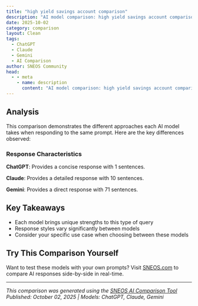 ```yaml
---
title: "high yield savings account comparison"
description: "AI model comparison: high yield savings account comparison..."
date: 2025-10-02
category: comparison
layout: Clean
tags:
  - ChatGPT
  - Claude
  - Gemini
  - AI Comparison
author: SNEOS Community
head:
  - - meta
    - name: description
      content: "AI model comparison: high yield savings account comparison..."
---
```


<ChatComparison
  title="high yield savings account comparison"
  prompt="high yield savings account comparison"
  :responses='{
    "ChatGPT": "Error calling OpenAI API.",
    "Claude": "Here\u0027s a comparison of key factors to consider when choosing a high-yield savings account:\n\n## Current Top Features to Compare\n\n**Interest Rates (as of late 2023/early 2024):**\n- Top rates: 4.00% - 5.50% APY\n- National average: ~0.45% APY\n- Rates change frequently based on Federal Reserve policy\n\n## Key Comparison Factors\n\n**Minimum Requirements:**\n- Minimum deposit: $0 - $10,000\u002B\n- Minimum balance to earn APY: Often $0-$1\n- Monthly maintenance fees: Best accounts have $0 fees\n\n**Access \u0026 Convenience:**\n- Online/mobile banking quality\n- ATM network access\n- Customer service availability\n- Transfer limits and speeds\n\n**Account Restrictions:**\n- Monthly transaction limits (typically 6 for savings)\n- Geographic restrictions\n- Membership requirements (credit unions)\n\n## Types of Institutions\n\n**Online Banks:** Typically offer highest rates\n- Lower overhead costs\n- Limited physical branches\n- Strong digital platforms\n\n**Traditional Banks:** Lower rates but more services\n- Physical branch access\n- Comprehensive banking relationships\n- Often lower APYs\n\n**Credit Unions:** Competitive rates with membership requirements\n- Member-owned\n- Often excellent customer service\n- May have geographic or employment restrictions\n\n## Tips for Comparison\n\n1. **Rate shop regularly** - rates change frequently\n2. **Read the fine print** - promotional vs. ongoing rates\n3. **Consider FDIC/NCUA insurance** (up to $250,000)\n4. **Factor in your banking habits** - online vs. branch preferences\n\nWould you like me to help you evaluate specific banks or focus on particular features that matter most to you?",
    "Gemini": "Okay, let\u0027s break down how to compare high-yield savings accounts (HYSAs) and get you started on finding the right one for you.  I\u0027ll cover key factors, important considerations, and give you a general idea of what\u0027s out there (but keep in mind rates and terms can change frequently).\n\n**Key Factors to Compare:**\n\n*   **Annual Percentage Yield (APY):** This is the most important factor. It\u0027s the effective annual rate of return, taking into account compounding. *Higher APY = More Earnings.*\n*   **Minimum Balance Requirements:**  Some accounts require a minimum daily or monthly balance to earn the stated APY or to avoid fees.  Make sure you can consistently meet this requirement.\n*   **Fees:** Look for accounts with *no monthly maintenance fees, no transfer fees, and no excessive withdrawal fees*. Common fees to watch out for:\n    *   **Monthly Maintenance Fees:** A fee charged simply for having the account.\n    *   **Transfer Fees:** Fees for moving money in or out of the account.\n    *   **Excessive Withdrawal Fees:** Fees for making more than a certain number of withdrawals per statement cycle (often limited to 6 per month due to federal regulations for savings accounts).\n    *   **Account Closure Fees:** Fees for closing an account within a certain timeframe.\n*   **FDIC Insurance:**  Ensure the bank is FDIC-insured (or NCUA-insured for credit unions). This protects your deposits up to $250,000 per depositor, per insured bank. *This is crucial for safety.*\n*   **Compounding Frequency:**  How often interest is calculated and added to your balance.  Daily compounding is generally better than monthly or quarterly.  (The impact is usually small, but it adds up over time.)\n*   **Accessibility:** How easy is it to deposit and withdraw money? Consider:\n    *   **Online vs. Brick-and-Mortar:** Online banks often offer higher rates but may lack physical branches.\n    *   **ATM Access:** Some HYSAs offer ATM cards, while others require you to transfer money to a checking account first.\n    *   **Mobile Banking:**  A user-friendly mobile app is essential for managing your account.\n    *   **Transfer Options:**  How easy is it to transfer money to and from other banks?\n*   **Customer Service:**  Read reviews and consider the availability of customer support (phone, email, chat).  Test it out if you can before committing.\n*   **Promotional Offers:** Some banks offer bonus rates or cash bonuses for opening an account and meeting certain requirements (e.g., depositing a certain amount within a specific timeframe). Read the fine print carefully.\n*   **Bank Reputation and Stability:**  Research the bank\u0027s financial health and reputation. While FDIC insurance protects your money, a stable bank is always preferable.\n*   **Tax Implications:** Interest earned on savings accounts is taxable. The bank will send you a 1099-INT form each year.\n\n**Where to Find High-Yield Savings Accounts:**\n\n*   **Online Banks:** These typically offer the highest rates due to lower overhead costs. Examples include:\n    *   **Ally Bank:** Consistently competitive rates, no minimum balance, no monthly fees.\n    *   **Marcus by Goldman Sachs:** Reputable name, competitive rates, no fees.\n    *   **Discover Bank:**  Well-known brand, competitive rates, rewards checking options.\n    *   **American Express High-Yield Savings:** Another reputable institution with a competitive offering.\n    *   **SoFi:** Offers both savings and checking accounts, often with competitive rates and features.\n    *   **CIT Bank:**  Offers a variety of savings accounts, some with higher rates for larger balances.\n*   **Credit Unions:**  May offer competitive rates and often have a focus on customer service. You\u0027ll typically need to become a member to open an account.\n*   **Traditional Banks:**  While generally offering lower rates than online banks, some traditional banks may have competitive HYSAs, especially for existing customers.\n\n**How to Compare (Step-by-Step):**\n\n1.  **Determine Your Needs:**\n    *   How much money do you plan to deposit?\n    *   How often will you need to access the funds?\n    *   Are you comfortable banking entirely online?\n    *   Do you prefer a bank with a strong reputation?\n2.  **Research Potential Accounts:**  Use the resources above to identify several HYSAs that meet your basic criteria.\n3.  **Create a Spreadsheet or Comparison Table:**  List the key factors (APY, minimum balance, fees, etc.) and compare the accounts side-by-side.\n4.  **Read the Fine Print:**  Carefully review the terms and conditions of each account before making a decision.\n5.  **Check Rates Regularly:** HYSA rates can change frequently, so check them regularly, especially before opening an account.\n\n**Important Considerations:**\n\n*   **Inflation:**  Even a high-yield savings account may not keep pace with inflation.  Consider other investment options for long-term goals.\n*   **Emergency Fund:**  HYSAs are ideal for emergency funds because they are liquid and easily accessible.\n*   **Taxes:** Remember that interest earned is taxable.\n*   **Rate Changes:**  HYSAs have variable interest rates, meaning the APY can go up or down at any time.\n\n**Example Comparison (Illustrative - Rates are Subject to Change):**\n\n| Feature           | Ally Bank           | Marcus by Goldman Sachs | Discover Bank       |\n| ----------------- | ------------------- | ----------------------- | --------------------- |\n| APY (as of Oct 26, 2023 - Check Current Rates) | 4.25%              | 4.15%                  | 4.20%                 |\n| Minimum Balance   | None                | None                    | None                  |\n| Monthly Fees      | None                | None                    | None                  |\n| ATM Access        | No                  | No                      | No                  |\n| Online Access     | Excellent           | Excellent               | Excellent             |\n| Customer Service  | Good                | Good                    | Good                  |\n\n**Disclaimer:**  I am an AI chatbot and cannot provide financial advice.  The information above is for general informational purposes only and should not be considered a recommendation to open any specific account.  Always do your own research and consult with a financial advisor before making any financial decisions. Rates change daily! Be sure to check for the most up to date information!\n"
  }'
  published-date="12:14"
/>

## Analysis

This comparison demonstrates the different approaches each AI model takes when responding to the same prompt. Here are the key differences observed:

### Response Characteristics

**ChatGPT**: Provides a concise response with 1 sentences. 

**Claude**: Provides a detailed response with 10 sentences. 

**Gemini**: Provides a direct response with 71 sentences. 

## Key Takeaways

- Each model brings unique strengths to this type of query
- Response styles vary significantly between models
- Consider your specific use case when choosing between these models

## Try This Comparison Yourself

Want to test these models with your own prompts? Visit [SNEOS.com](https://sneos.com) to compare AI responses side-by-side in real-time.

---

*This comparison was generated using the [SNEOS AI Comparison Tool](https://sneos.com)*
*Published: October 02, 2025 | Models: ChatGPT, Claude, Gemini*
